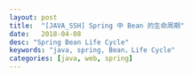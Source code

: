 ```yaml
---
layout: post
title:  "[JAVA_SSH] Spring 中 Bean 的生命周期"
date:   2018-04-08
desc: "Spring Bean Life Cycle"
keywords: "java, spring, Bean，Life Cycle"
categories: [java, web, spring]
---
```

